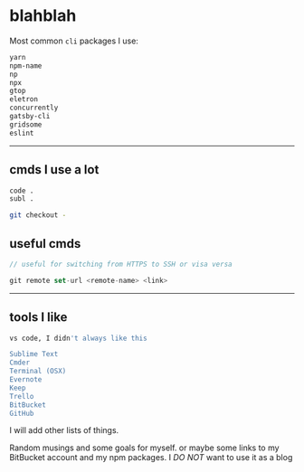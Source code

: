 # blahblah

Most common `cli` packages I use:

```bash
yarn
npm-name
np
npx
gtop
eletron
concurrently
gatsby-cli
gridsome
eslint
```

____

## cmds I use a lot

```bash
code .
subl .

git checkout -
```

## useful cmds

```javascript
// useful for switching from HTTPS to SSH or visa versa

git remote set-url <remote-name> <link>
```

____

## tools I like

```bash
vs code, I didn't always like this

Sublime Text
Cmder
Terminal (OSX)
Evernote
Keep
Trello
BitBucket
GitHub
```

I will add other lists of things.

Random musings and some goals for myself. or maybe some links to my BitBucket account and my npm packages. I _DO NOT_ want to use it as a blog